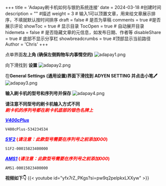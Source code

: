 +++
title = 'Adapay刷卡机如何与银豹系统连接'
date = 2024-03-18 #创建时间
description = "" #描述
weight = 3 # 输入1可以顶置文章，用来给文章展示排序，不填就默认按时间排序
draft = false # 是否为草稿
comments = true #是否展示评论
showToc = true # 显示目录
TocOpen = true # 自动展开目录
hidemeta = false # 是否隐藏文章的元信息，如发布日期、作者等
disableShare = true # 底部不显示分享栏
showbreadcrumbs = true #顶部显示当前路径
Author = 'Chris'
+++

点单界面**左上角 (确保左侧购物车内事情空的)**
![adapay1.png](/img/adapay1.png)

向下滑找到 **设置**
![adapay2.png](/img/adapay2.png)

在**General Settings (通用设置)界面下滑找到 ADYEN SETTING 并点击小笔🖊** 
![adapay3.png](/img/adapay3.png)


**输入刷卡机的型号和序列号并保存**
![adapay4.png](/img/adapay4.png)

**请注意不同型号的刷卡机输入方式不同<br>
<span style="color: red">_刷卡机的序列号都在刷卡机底部的银色名牌上_</span>**

**<span style="color: blue">_<u>V400cPlus</u>_</span>**
```
V400cPlus-534234534
```

**<span style="color: blue">_<u>S1F2</u>_</span> <span style="color: red"> (_请注意：此款型号需要在序列号之前添加000_)</span>**
```
S1F2-00015823400000
```


**<span style="color: blue">_<u>AMS1</u>_</span> <span style="color: red"> (_请注意：此款型号需要在序列号之前添加000_)</span>**
```
AMS1-00015823400000
```



**视频如下👇**
{{< youtube id="yfx7rZ_PKgs?si=pw9q2pelpkxLXXyw" >}}